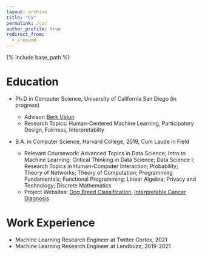 ```yaml
---
layout: archive
title: "CV"
permalink: /cv/
author_profile: true
redirect_from:
  - /resume
---
```


{% include base_path %}

Education
======
* Ph.D in Computer Science, University of California San Diego (in progress)
  * Advisor: [Berk Ustun](https://www.berkustun.com/)
  * Research Topics: Human-Centered Machine Learning, Participatory Design, Fairness, Interpretabilty
  
* B.A. in Computer Science, Harvard College, 2019, Cum Laude in Field
  * Relevant Coursework: Advanced Topics in Data Science; Intro to Machine Learning; Critical Thinking in Data Science; Data Science I; Research Topics in Human-Computer Interaction; Probability; Theory of Networks; Theory of Computation; Programming Fundamentals; Functional Programming; Linear Algebra; Privacy and Technology; Discrete Mathematics
  * Project Websites: [Dog Breed Classification](https://hljames.github.io/dog-breed-classification/ "Dog Breed Classification"), [Interpretable Cancer Diagnosis](https://hljames.github.io/cancer-diagnosis/)

Work Experience
======
* Machine Learning Research Engineer at Twitter Cortex, 2021
* Machine Learning Research Engineer at Lendbuzz, 2019-2021

<!-- Work experience
======
* Summer 2018: Software Engineering Intern
  * Facebook
  * Duties included: Tagging issues
  * Supervisor: Professor Git

* Fall 2015: Research Assistant
  * Github University
  * Duties included: Merging pull requests
  * Supervisor: Professor Hub
  
Skills
======
* Skill 1
* Skill 2
  * Sub-skill 2.1
  * Sub-skill 2.2
  * Sub-skill 2.3
* Skill 3

Publications
======
  <ul>{% for post in site.publications %}
    {% include archive-single-cv.html %}
  {% endfor %}</ul>
  
Talks
======
  <ul>{% for post in site.talks %}
    {% include archive-single-talk-cv.html %}
  {% endfor %}</ul>
  
Teaching
======
  <ul>{% for post in site.teaching %}
    {% include archive-single-cv.html %}
  {% endfor %}</ul>
  
Service and leadership
======
* Currently signed in to 43 different slack teams -->
